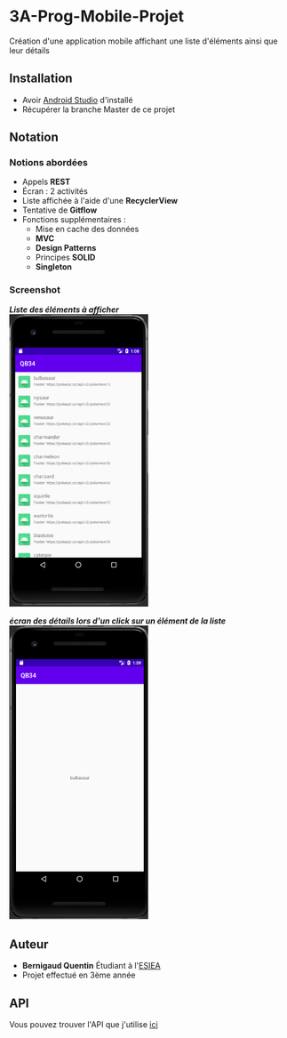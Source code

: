 # 3A-Prog-Mobile-Projet

Création d'une application mobile affichant une liste d'éléments ainsi que leur détails

## Installation

* Avoir [Android Studio](https://developer.android.com/studio) d'installé
* Récupérer la branche Master de ce projet

## Notation

### Notions abordées 

* Appels **REST**
* Écran : 2 activités
* Liste affichée à l'aide d'une **RecyclerView**
* Tentative de **Gitflow**
* Fonctions supplémentaires :  
  - Mise en cache des données
  - **MVC**
  - **Design Patterns**
  - Principes **SOLID**
  - **Singleton**


### Screenshot 

***Liste des éléments à afficher***  
<img src="images/ProjetFinal1.png" width="250">


***écran des détails lors d'un click sur un élément de la liste***  
<img src="images/ProjetFinal2.png" width="250">


## Auteur

* **Bernigaud Quentin** Étudiant à l'[ESIEA](https://www.esiea.fr) 
* Projet effectué en 3ème année

## API

Vous pouvez trouver l'API que j'utilise [ici](https://pokeapi.co/api/v2/pokemon)

